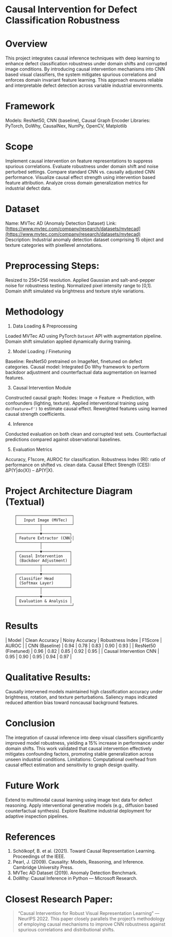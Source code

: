 # Causal Intervention for Defect Classification Robustness

# Overview
This project integrates causal inference techniques with deep learning to enhance defect classification robustness under domain shifts and corrupted image conditions. By introducing causal intervention mechanisms into CNN based visual classifiers, the system mitigates spurious correlations and enforces domain invariant feature learning. This approach ensures reliable and interpretable defect detection across variable industrial environments.

# Framework
Models: ResNet50, CNN (baseline), Causal Graph Encoder
Libraries: PyTorch, DoWhy, CausalNex, NumPy, OpenCV, Matplotlib

# Scope
 Implement causal intervention on feature representations to suppress spurious correlations.
 Evaluate robustness under domain shift and noise perturbed settings.
 Compare standard CNN vs. causally adjusted CNN performance.
 Visualize causal effect strength using intervention based feature attribution.
 Analyze cross domain generalization metrics for industrial defect data.

# Dataset
Name: MVTec AD (Anomaly Detection Dataset)
Link: [https://www.mvtec.com/company/research/datasets/mvtecad](https://www.mvtec.com/company/research/datasets/mvtecad)
Description: Industrial anomaly detection dataset comprising 15 object and texture categories with pixellevel annotations.

# Preprocessing Steps:
 Resized to 256×256 resolution.
 Applied Gaussian and salt-and-pepper noise for robustness testing.
 Normalized pixel intensity range to [0,1].
 Domain shift simulated via brightness and texture style variations.
 
 # Methodology

 1. Data Loading & Preprocessing

 Loaded MVTec AD using PyTorch `Dataset` API with augmentation pipeline.
 Domain shift simulation applied dynamically during training.

 2. Model Loading / Finetuning

 Baseline: ResNet50 pretrained on ImageNet, finetuned on defect categories.
 Causal model: Integrated Do Why framework to perform backdoor adjustment and counterfactual data augmentation on learned features.

 3. Causal Intervention Module

 Constructed causal graph:
  Nodes: Image → Feature → Prediction, with confounders (lighting, texture).
 Applied interventional training using `do(Feature=f')` to estimate causal effect.
 Reweighted features using learned causal strength coefficients.

 4. Inference

 Conducted evaluation on both clean and corrupted test sets.
 Counterfactual predictions compared against observational baselines.

 5. Evaluation Metrics

 Accuracy, F1score, AUROC for classification.
 Robustness Index (RI): ratio of performance on shifted vs. clean data.
 Causal Effect Strength (CES): ΔP(Y|do(X)) – ΔP(Y|X).

# Project Architecture Diagram (Textual)

        ┌────────────────────────┐
        │   Input Image (MVTec)  │
        └──────────┬─────────────┘
                   │
        ┌──────────▼────────────┐
        │ Feature Extractor (CNN)│
        └──────────┬────────────┘
                   │
        ┌──────────▼────────────┐
        │ Causal Intervention   │
        │ (Backdoor Adjustment) │
        └──────────┬────────────┘
                   │
        ┌──────────▼────────────┐
        │ Classifier Head       │
        │ (Softmax Layer)       │
        └──────────┬────────────┘
                   │
        ┌──────────▼────────────┐
        │ Evaluation & Analysis │
        └────────────────────────┘

# Results
| Model                       | Clean Accuracy | Noisy Accuracy | Robustness Index | F1Score | AUROC     |
| CNN (Baseline)              | 0.94           | 0.78           | 0.83             | 0.90     | 0.93     |
| ResNet50 (Finetuned)        | 0.96           | 0.82           | 0.85             | 0.92     | 0.95     |
| Causal Intervention CNN     | 0.95           | 0.90           | 0.95             | 0.94     | 0.97     |

# Qualitative Results:
 Causally intervened models maintained high classification accuracy under brightness, rotation, and texture perturbations.
 Saliency maps indicated reduced attention bias toward noncausal background features.

# Conclusion
The integration of causal inference into deep visual classifiers significantly improved model robustness, yielding a 15% increase in performance under domain shifts. This work validated that causal intervention effectively mitigates confounding factors, promoting stable generalization across unseen industrial conditions.
Limitations: Computational overhead from causal effect estimation and sensitivity to graph design quality.

# Future Work
 Extend to multimodal causal learning using image text data for defect reasoning.
 Apply interventional generative models (e.g., diffusion based counterfactual synthesis).
 Explore Realtime industrial deployment for adaptive inspection pipelines.

# References
1. Schölkopf, B. et al. (2021). Toward Causal Representation Learning. Proceedings of the IEEE.
2. Pearl, J. (2009). Causality: Models, Reasoning, and Inference. Cambridge University Press.
3. MVTec AD Dataset (2019). Anomaly Detection Benchmark.
4. DoWhy: Causal Inference in Python — Microsoft Research.

# Closest Research Paper:
> “Causal Intervention for Robust Visual Representation Learning” — NeurIPS 2022.
> This paper closely parallels the project’s methodology of employing causal mechanisms to improve CNN robustness against spurious correlations and distributional shifts.
